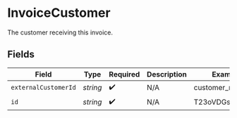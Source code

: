 # InvoiceCustomer

The customer receiving this invoice.


## Fields

| Field                | Type                 | Required             | Description          | Example              |
| -------------------- | -------------------- | -------------------- | -------------------- | -------------------- |
| `externalCustomerId` | *string*             | :heavy_check_mark:   | N/A                  | customer_name        |
| `id`                 | *string*             | :heavy_check_mark:   | N/A                  | T23oVDGssdLbhijU     |